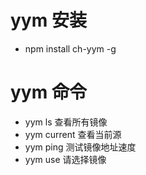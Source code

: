 # yym 安装
* npm install ch-yym  -g

# yym 命令
* yym ls 查看所有镜像
* yym current 查看当前源
* yym ping 测试镜像地址速度
* yym use 请选择镜像
